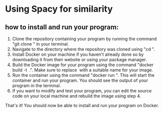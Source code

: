 # Using Spacy for similarity

## how to install and run your program:

1. Clone the repository containing your program by running the command "git clone <repository url>" in your terminal.
2. Navigate to the directory where the repository was cloned using "cd <repository folder>".
3. Install Docker on your machine if you haven't already done so by downloading it from their website or using your package manager.
4. Build the Docker image for your program using the command "docker build -t <image name> .". Make sure to replace <image name> with a suitable name for your image.
5. Run the container using the command "docker run <image name>". This will start the container and run your program. You should see the output of your program in the terminal.
6. If you want to modify and test your program, you can edit the source code on your local machine and rebuild the image using step 4.

That's it! You should now be able to install and run your program on Docker.

